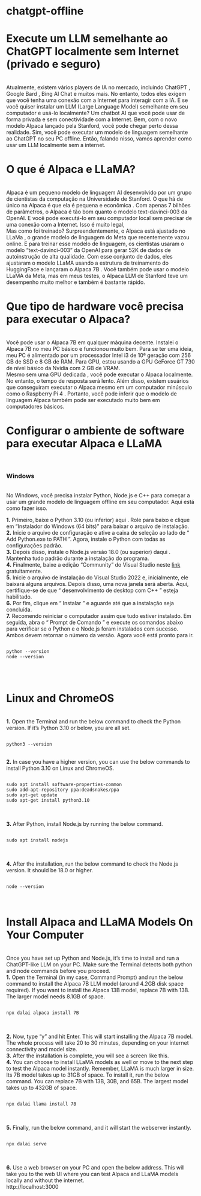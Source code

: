 # chatgpt-offline
<h1>Execute um LLM semelhante ao ChatGPT localmente sem Internet (privado e seguro)</h1>
<br>
Atualmente, existem vários players de IA no mercado, incluindo ChatGPT , Google Bard , Bing AI Chat e muitos mais. No entanto, todos eles exigem que você tenha uma conexão com a Internet para interagir com a IA. E se você quiser instalar um LLM (Large Language Model) semelhante em seu computador e usá-lo localmente? Um chatbot AI que você pode usar de forma privada e sem conectividade com a Internet. Bem, com o novo modelo Alpaca lançado pela Stanford, você pode chegar perto dessa realidade. Sim, você pode executar um modelo de linguagem semelhante ao ChatGPT no seu PC offline. Então, falando nisso, vamos aprender como usar um LLM localmente sem a internet.
<br>
<h1>O que é Alpaca e LLaMA?</h1>
<br>
Alpaca é um pequeno modelo de linguagem AI desenvolvido por um grupo de cientistas da computação na Universidade de Stanford. O que há de único na Alpaca é que ela é pequena e econômica . Com apenas 7 bilhões de parâmetros, o Alpaca é tão bom quanto o modelo text-davinci-003 da OpenAI. E você pode executá-lo em seu computador local sem precisar de uma conexão com a Internet. Isso é muito legal,
<br>
Mas como foi treinado? Surpreendentemente, o Alpaca está ajustado no LLaMa , o grande modelo de linguagem do Meta que recentemente vazou online. E para treinar esse modelo de linguagem, os cientistas usaram o modelo “text-davinci-003” da OpenAI para gerar 52K de dados de autoinstrução de alta qualidade. Com esse conjunto de dados, eles ajustaram o modelo LLaMA usando a estrutura de treinamento do HuggingFace e lançaram o Alpaca 7B . Você também pode usar o modelo LLaMA da Meta, mas em meus testes, o Alpaca LLM de Stanford teve um desempenho muito melhor e também é bastante rápido.
<br>
<h1>Que tipo de hardware você precisa para executar o Alpaca?</h1>
<br>
Você pode usar o Alpaca 7B em qualquer máquina decente. Instalei o Alpaca 7B no meu PC básico e funcionou muito bem. Para se ter uma ideia, meu PC é alimentado por um processador Intel i3 de 10ª geração com 256 GB de SSD e 8 GB de RAM. Para GPU, estou usando a GPU GeForce GT 730 de nível básico da Nvidia com 2 GB de VRAM.
<br>
Mesmo sem uma GPU dedicada , você pode executar o Alpaca localmente. No entanto, o tempo de resposta será lento. Além disso, existem usuários que conseguiram executar o Alpaca mesmo em um computador minúsculo como o Raspberry Pi 4 . Portanto, você pode inferir que o modelo de linguagem Alpaca também pode ser executado muito bem em computadores básicos.
<br>
<h1>Configurar o ambiente de software para executar Alpaca e LLaMA</h1>
<br>
<h3>Windows</h3>
<br>No Windows, você precisa instalar Python, Node.js e C++ para começar a usar um grande modelo de linguagem offline em seu computador. Aqui está como fazer isso.

<b>1.</b> Primeiro, baixe o Python 3.10 (ou inferior) aqui . Role para baixo e clique em “Instalador do Windows (64 bits)” para baixar o arquivo de instalação.
<br>
<b>2.</b>  Inicie o arquivo de configuração e ative a caixa de seleção ao lado de “ Add Python.exe to PATH ”. Agora, instale o Python com todas as configurações padrão.
<br>
<b>3.</b> Depois disso, instale o Node.js versão 18.0 (ou superior) daqui . Mantenha tudo padrão durante a instalação do programa.
<br>
<b>4.</b> Finalmente, baixe a edição “Community” do Visual Studio neste <a href="https://visualstudio.microsoft.com/pt-br/downloads/">link</a> gratuitamente.
<br>
<b>5.</b>  Inicie o arquivo de instalação do Visual Studio 2022 e, inicialmente, ele baixará alguns arquivos. Depois disso, uma nova janela será aberta. Aqui, certifique-se de que “ desenvolvimento de desktop com C++ ” esteja habilitado.
<br>
<b>6.</b>  Por fim, clique em “ Instalar ” e aguarde até que a instalação seja concluída.
<br>
<b>7.</b>  Recomendo reiniciar o computador assim que tudo estiver instalado. Em seguida, abra o “ Prompt de Comando ” e execute os comandos abaixo para verificar se o Python e o Node.js foram instalados com sucesso. Ambos devem retornar o número da versão. Agora você está pronto para ir.
<br>
<pre><code>
python --version
node --version
</code>
</pre>
<br>
<h1>Linux and ChromeOS</h1>
<br>
<b>1.</b> Open the Terminal and run the below command to check the Python version. If it’s Python 3.10 or below, you are all set.
<br>
<pre><code>
python3 --version
</code></pre>
<br>
<b>2.</b> In case you have a higher version, you can use the below commands to install Python 3.10 on Linux and ChromeOS.
<br>
<pre><code>
sudo apt install software-properties-common
sudo add-apt-repository ppa:deadsnakes/ppa
sudo apt-get update
sudo apt-get install python3.10
</code>
</pre>
<br>
<b>3.</b> After Python, install Node.js by running the below command.
<br>
<pre><code>
sudo apt install nodejs
</code>
</pre>
<br>
<b>4.</b> After the installation, run the below command to check the Node.js version. It should be 18.0 or higher.
<br>
<pre><code>
node --version
</code></pre>
<br>
<h1>
Install Alpaca and LLaMA Models On Your Computer
</h1>
<br>
Once you have set up Python and Node.js, it’s time to install and run a ChatGPT-like LLM on your PC. Make sure the Terminal detects both python and node commands before you proceed.
<br>
<b>1.</b> Open the Terminal (in my case, Command Prompt) and run the below command to install the Alpaca 7B LLM model (around 4.2GB disk space required). If you want to install the Alpaca 13B model, replace 7B with 13B. The larger model needs 8.1GB of space.
<br>
<pre>
<code>
npx dalai alpaca install 7B
</code>
</pre>
<br>
<b>2.</b> Now, type “y” and hit Enter. This will start installing the Alpaca 7B model. The whole process will take 20 to 30 minutes, depending on your internet connectivity and model size.
<br>
<b>3.</b> After the installation is complete, you will see a screen like this.
<br>
<b>4.</b> You can choose to install LLaMA models as well or move to the next step to test the Alpaca model instantly. Remember, LLaMA is much larger in size. Its 7B model takes up to 31GB of space. To install it, run the below command. You can replace 7B with 13B, 30B, and 65B. The largest model takes up to 432GB of space.
<br>
<pre><code>
npx dalai llama install 7B
</code>
</pre>
<br>
<b>5.</b> Finally, run the below command, and it will start the webserver instantly.
<br>
<pre>
<code>
npx dalai serve
</code>
</pre>
<br>
<b>6.</b> Use a web browser on your PC and open the below address. This will take you to the web UI where you can test Alpaca and LLaMA models locally and without the internet.
<br>
 http://localhost:3000
<br>


















